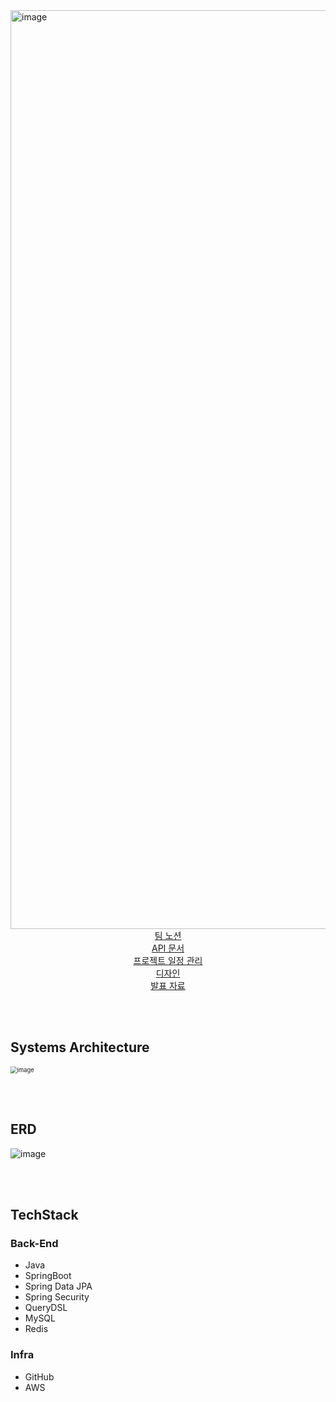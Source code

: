 <img width="1470" alt="image" src="https://github.com/user-attachments/assets/41f00c43-d549-49ea-9e0a-6deac0fcca05">

<div align="center">
    <a href="https://www.notion.so/Binder-85edd66e39e54bc290c8e053ff51fbfa?pvs=4" target="_blank">팀 노션</a> <br>
  	<a href="https://api.bin-finder.net/swagger-ui/index.html" target="_blank">API 문서</a> <br>
    <a href="https://github.com/orgs/binder-binFinder/projects/2/views/1" target="_blank">프로젝트 일정 관리</a> <br>
    <a href="https://www.figma.com/design/4nQKAlDM46NCqIF0FFAYZa/Binder?t=dVcj3Zu55RJYg8kf-0" target="_blank">디자인</a> <br>
    <a href="https://www.figma.com/slides/G0v3LES5oK7kD2a75jqnmd/Binder-PPT?node-id=5-117&node-type=slide&t=5wlvXtOL4FXsUWmY-0" target="_blank">발표 자료</a> <br>

</div>

</br></br>

## Systems Architecture

<img src="https://github.com/user-attachments/assets/83efcfce-ddd9-47d2-8c0f-202b87088a1a" alt="image" style="zoom:67%;" />

</br></br>


## ERD
![image](https://github.com/user-attachments/assets/ac445f60-f0ff-495a-b5d4-ceb600f78bab)

</br></br>

## TechStack

### Back-End

* Java
* SpringBoot
* Spring Data JPA
* Spring Security
* QueryDSL
* MySQL
* Redis

### Infra

* GitHub
* AWS

</br></br>

